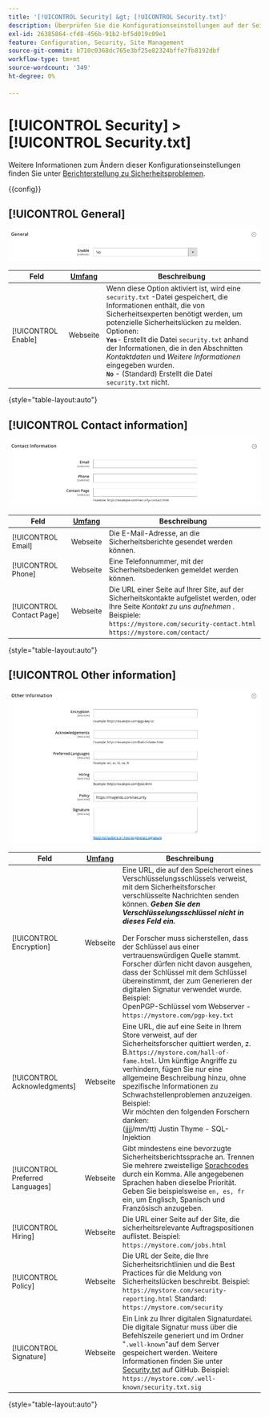 ```yaml
---
title: '[!UICONTROL Security] &gt; [!UICONTROL Security.txt]'
description: Überprüfen Sie die Konfigurationseinstellungen auf der Seite [!UICONTROL Security] &gt; [!UICONTROL Security.txt] des Commerce-Administrators.
exl-id: 26385864-cfd8-456b-91b2-bf5d019c09e1
feature: Configuration, Security, Site Management
source-git-commit: b710c0368dc765e3bf25e82324bffe7fb8192dbf
workflow-type: tm+mt
source-wordcount: '349'
ht-degree: 0%

---
```


# [!UICONTROL Security] > [!UICONTROL Security.txt]

Weitere Informationen zum Ändern dieser Konfigurationseinstellungen finden Sie unter [Berichterstellung zu Sicherheitsproblemen](../../systems/security-issue-reporting.md).

{{config}}

## [!UICONTROL General]

![Allgemein](./assets/txt-general.png)<!-- zoom -->

| Feld | [Umfang](../../getting-started/websites-stores-views.md#scope-settings) | Beschreibung |
|--- |--- |--- |
| [!UICONTROL Enable] | Webseite | Wenn diese Option aktiviert ist, wird eine `security.txt` -Datei gespeichert, die Informationen enthält, die von Sicherheitsexperten benötigt werden, um potenzielle Sicherheitslücken zu melden. Optionen:<br />**`Yes`**- Erstellt die Datei `security.txt` anhand der Informationen, die in den Abschnitten _Kontaktdaten_ und _Weitere Informationen_ eingegeben wurden.<br />**`No`** - (Standard) Erstellt die Datei `security.txt` nicht. |

{style="table-layout:auto"}

## [!UICONTROL Contact information]

![Kontaktinformationen](./assets/txt-contact-info.png)<!-- zoom -->

| Feld | [Umfang](../../getting-started/websites-stores-views.md#scope-settings) | Beschreibung |
|--- |--- |--- |
| [!UICONTROL Email] | Webseite | Die E-Mail-Adresse, an die Sicherheitsberichte gesendet werden können. |
| [!UICONTROL Phone] | Webseite | Eine Telefonnummer, mit der Sicherheitsbedenken gemeldet werden können. |
| [!UICONTROL Contact Page] | Webseite | Die URL einer Seite auf Ihrer Site, auf der Sicherheitskontakte aufgelistet werden, oder Ihre Seite _Kontakt zu uns aufnehmen_ . Beispiele: <br/>`https://mystore.com/security-contact.html`<br/>`https://mystore.com/contact/` |

{style="table-layout:auto"}

## [!UICONTROL Other information]

![Weitere Informationen](./assets/txt-other-info.png)<!-- zoom -->

| Feld | [Umfang](../../getting-started/websites-stores-views.md#scope-settings) | Beschreibung |
|--- |--- |--- |
| [!UICONTROL Encryption] | Webseite | Eine URL, die auf den Speicherort eines Verschlüsselungsschlüssels verweist, mit dem Sicherheitsforscher verschlüsselte Nachrichten senden können. _**Geben Sie den Verschlüsselungsschlüssel nicht in dieses Feld ein.**_ <br/><br/>Der Forscher muss sicherstellen, dass der Schlüssel aus einer vertrauenswürdigen Quelle stammt. Forscher dürfen nicht davon ausgehen, dass der Schlüssel mit dem Schlüssel übereinstimmt, der zum Generieren der digitalen Signatur verwendet wurde. Beispiel:<br />OpenPGP-Schlüssel vom Webserver - `https://mystore.com/pgp-key.txt` |
| [!UICONTROL Acknowledgments] | Webseite | Eine URL, die auf eine Seite in Ihrem Store verweist, auf der Sicherheitsforscher quittiert werden, z. B.`https://mystore.com/hall-of-fame.html`. Um künftige Angriffe zu verhindern, fügen Sie nur eine allgemeine Beschreibung hinzu, ohne spezifische Informationen zu Schwachstellenproblemen anzuzeigen. Beispiel:<br />Wir möchten den folgenden Forschern danken:<br />(jjjj/mm/tt) Justin Thyme - SQL-Injektion |
| [!UICONTROL Preferred Languages] | Webseite | Gibt mindestens eine bevorzugte Sicherheitsberichtssprache an. Trennen Sie mehrere zweistellige [Sprachcodes](https://en.wikipedia.org/wiki/List_of_ISO_639-1_codes) durch ein Komma. Alle angegebenen Sprachen haben dieselbe Priorität. Geben Sie beispielsweise `en, es, fr` ein, um Englisch, Spanisch und Französisch anzugeben. |
| [!UICONTROL Hiring] | Webseite | Die URL einer Seite auf der Site, die sicherheitsrelevante Auftragspositionen auflistet. Beispiel: `https://mystore.com/jobs.html` |
| [!UICONTROL Policy] | Webseite | Die URL der Seite, die Ihre Sicherheitsrichtlinien und die Best Practices für die Meldung von Sicherheitslücken beschreibt. Beispiel: `https://mystore.com/security-reporting.html` Standard: `https://mystore.com/security` |
| [!UICONTROL Signature] | Webseite | Ein Link zu Ihrer digitalen Signaturdatei. Die digitale Signatur muss über die Befehlszeile generiert und im Ordner &quot;`.well-known`&quot;auf dem Server gespeichert werden. Weitere Informationen finden Sie unter [Security.txt](https://github.com/magento/security-package/blob/1.0-develop/Securitytxt/README.md) auf GitHub. Beispiel: `https://mystore.com/.well-known/security.txt.sig` |

{style="table-layout:auto"}
